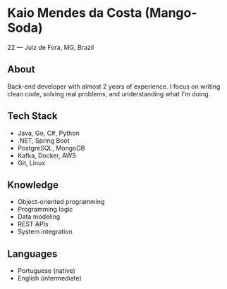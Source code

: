 # Kaio Mendes da Costa (Mango-Soda)  
22 — Juiz de Fora, MG, Brazil

## About

Back-end developer with almost 2 years of experience. I focus on writing clean code, solving real problems, and understanding what I'm doing.

## Tech Stack

- Java, Go, C#, Python  
- .NET, Spring Boot  
- PostgreSQL, MongoDB  
- Kafka, Docker, AWS  
- Git, Linux  

## Knowledge

- Object-oriented programming  
- Programming logic  
- Data modeling  
- REST APIs  
- System integration  

## Languages

- Portuguese (native)  
- English (intermediate)
